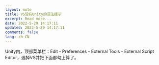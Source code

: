 ```yaml
---
layout: note
title: VS没有Unity的语法提示
excerpt: Read more...
date: 2022-5-29 14:17:11
updated: 2022-5-29 14:17:11
comments: false
lang: zh-CN
---
```


Unity内，顶部菜单栏：Edit - Preferences - External Tools - External Script Editor，选择VS并把下面都勾上算了。
  